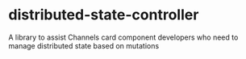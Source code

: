 # distributed-state-controller
A library to assist Channels card component developers who need to manage distributed state based on mutations
